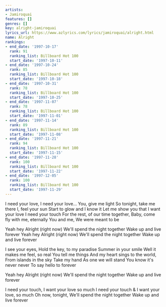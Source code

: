 ```yaml
---
artists:
- Jamiroquai
features: []
genres: []
key: alright-jamiroquai
lyrics_url: https://www.azlyrics.com/lyrics/jamiroquai/alright.html
name: Alright
rankings:
- end_date: '1997-10-17'
  rank: 91
  ranking_list: Billboard Hot 100
  start_date: '1997-10-11'
- end_date: '1997-10-24'
  rank: 85
  ranking_list: Billboard Hot 100
  start_date: '1997-10-18'
- end_date: '1997-10-31'
  rank: 78
  ranking_list: Billboard Hot 100
  start_date: '1997-10-25'
- end_date: '1997-11-07'
  rank: 78
  ranking_list: Billboard Hot 100
  start_date: '1997-11-01'
- end_date: '1997-11-14'
  rank: 89
  ranking_list: Billboard Hot 100
  start_date: '1997-11-08'
- end_date: '1997-11-21'
  rank: 94
  ranking_list: Billboard Hot 100
  start_date: '1997-11-15'
- end_date: '1997-11-28'
  rank: 100
  ranking_list: Billboard Hot 100
  start_date: '1997-11-22'
- end_date: '1997-12-05'
  rank: 100
  ranking_list: Billboard Hot 100
  start_date: '1997-11-29'
---
```


I need your love,
I need your love... 
You, give me light
So tonight, take me there
I, feel your sun
Start to glow and I know it
Let me show you that
I want your love
I need your touch
For the rest, of our time together,
Baby, come fly with me, eternally
You and me,
We were meant to be

Yeah hey
Alright (right now)
We'll spend the night together
Wake up and live forever
Yeah hey
Alright (right now)
We'll spend the night together
Wake up and live forever

I see your eyes,
Hold the key, to my paradise
Summer in your smile
Well it makes me feel, so real
You tell me things
And my heart sings to the world,
From islands in the sky
Take my hand
As one we will stand
You know it's never never
To say hello to forever

Yeah hey
Alright (right now)
We'll spend the night together
Wake up and live forever

I need your touch,
I want your love so much
I need your touch &
I want your love, so much
Oh now, tonight,
We'll spend the night together
Wake up and live forever



